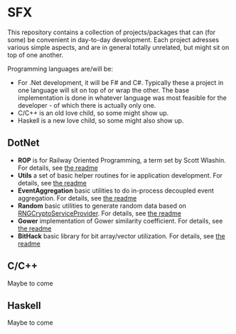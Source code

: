 # SFX

This repository contains a collection of projects/packages that can (for some) be convenient in day-to-day development. Each project adresses various simple aspects, and are in general totally unrelated, but might sit on top of one another. 

Programming languages are/will be:

* For .Net development, it will be F# and C#. Typically these a project in one language will sit on top of or wrap the other. The base implementation is done in whatever language was most feasible for the developer - of which there is actually only one.
* C/C++ is an old love child, so some might show up.
* Haskell is a new love child, so some might also show up.

## DotNet

* **ROP** is for Railway Oriented Programming, a term set by Scott Wlashin. For details, see [the readme](doc/DotNet/README.ROP.md)
* **Utils** a set of basic helper routines for ie application development. For details, see [the readme](doc/DotNet/README.Utils.md)
* **EventAggregation** basic utilities to do in-process decoupled event aggregation. For details, see [the readme](doc/DotNet/README.EventAggregation.md)
* **Random** basic utilities to generate random data based on [RNGCryptoServiceProvider](https://referencesource.microsoft.com/#mscorlib/system/security/cryptography/rngcryptoserviceprovider.cs,d525bf7d9ca1d38a). For details, see [the readme](doc/DotNet/README.Random.md)
* **Gower** implementation of Gower similarity coefficient. For details, see [the readme](doc/DotNet/README.Gower.md)
* **BitHack** basic library for bit array/vector utilization. For details, see [the readme](doc/DotNet/README.BitHack.md)

## C/C++

Maybe to come

## Haskell

Maybe to come
